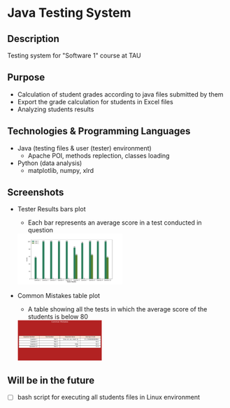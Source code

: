 # Java Testing System

## Description
Testing system for "Software 1" course at TAU

## Purpose
- Calculation of student grades according to java files submitted by them
- Export the grade calculation for students in Excel files
- Analyzing students results

## Technologies & Programming Languages
- Java (testing files & user (tester) environment)
  - Apache POI, methods replection, classes loading
- Python (data analysis)
  - matplotlib, numpy, xlrd
  
  
## Screenshots
- Tester Results bars plot
  - Each bar represents an average score in a test conducted in question
  <img src="/screenshots/Figure_1.png" width="50%" height="50%">

- Common Mistakes table plot
  - A table showing all the tests in which the average score of the students is below 80
  <img src="/screenshots/Figure_2.png" width="40%" height="40%">


## Will be in the future
- [ ] bash script for executing all students files in Linux environment
